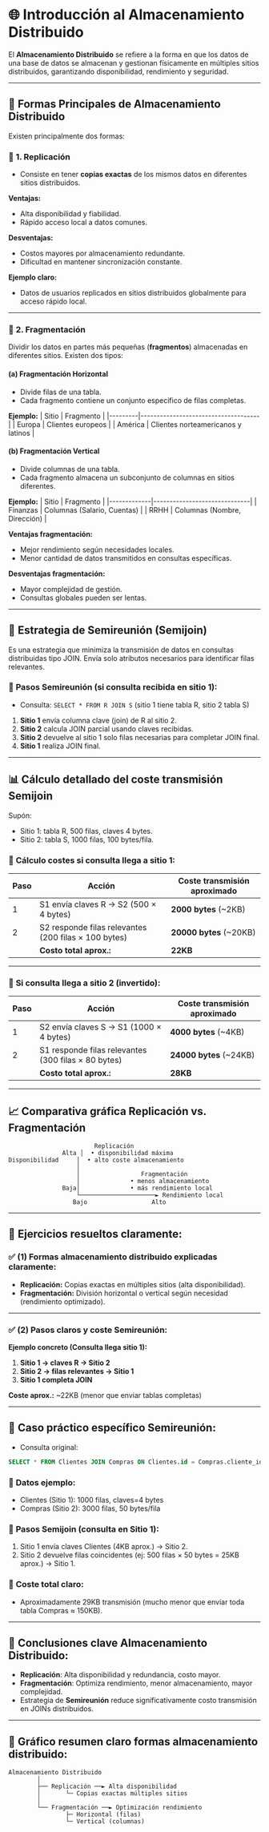 
# 🌐 **Introducción al Almacenamiento Distribuido**

El **Almacenamiento Distribuido** se refiere a la forma en que los datos de una base de datos se almacenan y gestionan físicamente en múltiples sitios distribuidos, garantizando disponibilidad, rendimiento y seguridad.

---

## 📌 **Formas Principales de Almacenamiento Distribuido**

Existen principalmente dos formas:

### 🔹 **1. Replicación**
- Consiste en tener **copias exactas** de los mismos datos en diferentes sitios distribuidos.

**Ventajas:**
- Alta disponibilidad y fiabilidad.
- Rápido acceso local a datos comunes.

**Desventajas:**
- Costos mayores por almacenamiento redundante.
- Dificultad en mantener sincronización constante.

**Ejemplo claro:**
- Datos de usuarios replicados en sitios distribuidos globalmente para acceso rápido local.

---

### 🔹 **2. Fragmentación**
Dividir los datos en partes más pequeñas (**fragmentos**) almacenadas en diferentes sitios. Existen dos tipos:

#### (a) **Fragmentación Horizontal**
- Divide filas de una tabla.
- Cada fragmento contiene un conjunto específico de filas completas.

**Ejemplo:**
| Sitio   | Fragmento                           |
|---------|-------------------------------------|
| Europa  | Clientes europeos                   |
| América | Clientes norteamericanos y latinos  |

#### (b) **Fragmentación Vertical**
- Divide columnas de una tabla.
- Cada fragmento almacena un subconjunto de columnas en sitios diferentes.

**Ejemplo:**
| Sitio       | Fragmento                    |
|-------------|------------------------------|
| Finanzas    | Columnas (Salario, Cuentas)  |
| RRHH        | Columnas (Nombre, Dirección) |

**Ventajas fragmentación:**
- Mejor rendimiento según necesidades locales.
- Menor cantidad de datos transmitidos en consultas específicas.

**Desventajas fragmentación:**
- Mayor complejidad de gestión.
- Consultas globales pueden ser lentas.

---

## 📡 **Estrategia de Semireunión (Semijoin)**

Es una estrategia que minimiza la transmisión de datos en consultas distribuidas tipo JOIN. Envía solo atributos necesarios para identificar filas relevantes.

### 🔹 **Pasos Semireunión (si consulta recibida en sitio 1):**
- Consulta: `SELECT * FROM R JOIN S` (sitio 1 tiene tabla R, sitio 2 tabla S)

1. **Sitio 1** envía columna clave (join) de R al sitio 2.
2. **Sitio 2** calcula JOIN parcial usando claves recibidas.
3. **Sitio 2** devuelve al sitio 1 solo filas necesarias para completar JOIN final.
4. **Sitio 1** realiza JOIN final.

---

## 📊 **Cálculo detallado del coste transmisión Semijoin**

Supón:
- Sitio 1: tabla R, 500 filas, claves 4 bytes.
- Sitio 2: tabla S, 1000 filas, 100 bytes/fila.

### 🔹 **Cálculo costes si consulta llega a sitio 1:**

| Paso | Acción                                  | Coste transmisión aproximado |
|------|-----------------------------------------|------------------------------|
| 1    | S1 envía claves R → S2 (500 × 4 bytes)  | **2000 bytes** (~2KB)        |
| 2    | S2 responde filas relevantes (200 filas × 100 bytes)| **20000 bytes** (~20KB)|
|      | **Costo total aprox.:**                 | **22KB**                     |

---

### 🔹 **Si consulta llega a sitio 2 (invertido):**

| Paso | Acción                                  | Coste transmisión aproximado |
|------|-----------------------------------------|------------------------------|
| 1    | S2 envía claves S → S1 (1000 × 4 bytes) | **4000 bytes** (~4KB)        |
| 2    | S1 responde filas relevantes (300 filas × 80 bytes)| **24000 bytes** (~24KB) |
|      | **Costo total aprox.:**                 | **28KB**                     |

---

## 📈 **Comparativa gráfica Replicación vs. Fragmentación**

```
                        Replicación
               Alta │  • disponibilidad máxima
Disponibilidad     │  • alto coste almacenamiento
                   │
                   │                 Fragmentación
                   │              • menos almacenamiento
               Baja│              • más rendimiento local
                   └─────────────────────► Rendimiento local
                  Bajo                  Alto
```

---

## 🧩 **Ejercicios resueltos claramente:**

### ✅ **(1) Formas almacenamiento distribuido explicadas claramente:**
- **Replicación:** Copias exactas en múltiples sitios (alta disponibilidad).
- **Fragmentación:** División horizontal o vertical según necesidad (rendimiento optimizado).

---

### ✅ **(2) Pasos claros y coste Semireunión:**

**Ejemplo concreto (Consulta llega sitio 1):**

1. **Sitio 1 → claves R → Sitio 2**
2. **Sitio 2 → filas relevantes → Sitio 1**
3. **Sitio 1 completa JOIN**

**Coste aprox.:** ~22KB (menor que enviar tablas completas)

---

## 📌 **Caso práctico específico Semireunión:**

- Consulta original: 
```sql
SELECT * FROM Clientes JOIN Compras ON Clientes.id = Compras.cliente_id
```

### 🔹 **Datos ejemplo:**
- Clientes (Sitio 1): 1000 filas, claves=4 bytes
- Compras (Sitio 2): 3000 filas, 50 bytes/fila

### 🔹 **Pasos Semijoin (consulta en Sitio 1):**
1. Sitio 1 envía claves Clientes (4KB aprox.) → Sitio 2.
2. Sitio 2 devuelve filas coincidentes (ej: 500 filas × 50 bytes = 25KB aprox.) → Sitio 1.

### 🔹 **Coste total claro:** 
- Aproximadamente 29KB transmisión (mucho menor que enviar toda tabla Compras ≈ 150KB).

---

## 🔑 **Conclusiones clave Almacenamiento Distribuido:**

- **Replicación**: Alta disponibilidad y redundancia, costo mayor.
- **Fragmentación**: Optimiza rendimiento, menor almacenamiento, mayor complejidad.
- Estrategia de **Semireunión** reduce significativamente costo transmisión en JOINs distribuidos.

---

## 🎯 **Gráfico resumen claro formas almacenamiento distribuido:**

```
Almacenamiento Distribuido
        │
        ├── Replicación ──► Alta disponibilidad
        │       └─ Copias exactas múltiples sitios
        │
        └── Fragmentación ──► Optimización rendimiento
                ├─ Horizontal (filas)
                └─ Vertical (columnas)
```